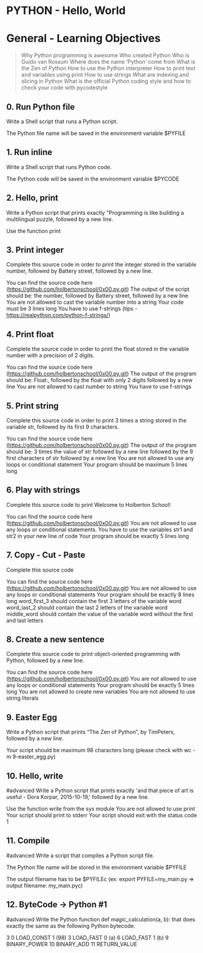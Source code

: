 # PYTHON - Hello, World

# General - Learning Objectives
>Why Python programming is awesome
>Who created Python
>Who is Guido van Rossum
>Where does the name ‘Python’ come from
>What is the Zen of Python
>How to use the Python interpreter
>How to print text and variables using print
>How to use strings
>What are indexing and slicing in Python
>What is the official Python coding style and how to check your code with pycodestyle


## 0. Run Python file
Write a Shell script that runs a Python script.

The Python file name will be saved in the environment variable $PYFILE

## 1. Run inline
Write a Shell script that runs Python code.

The Python code will be saved in the environment variable $PYCODE

## 2. Hello, print
Write a Python script that prints exactly "Programming is like building a multilingual puzzle, followed by a new line.

Use the function print

## 3. Print integer
Complete this source code in order to print the integer stored in the variable number, followed by Battery street, followed by a new line.

You can find the source code here (https://github.com/holbertonschool/0x00.py.git)
The output of the script should be:
the number, followed by Battery street,
followed by a new line
You are not allowed to cast the variable number into a string
Your code must be 3 lines long
You have to use f-strings (tips - https://realpython.com/python-f-strings/)

## 4. Print float
Complete the source code in order to print the float stored in the variable number with a precision of 2 digits.

You can find the source code here (https://github.com/holbertonschool/0x00.py.git)
The output of the program should be:
Float:, followed by the float with only 2 digits
followed by a new line
You are not allowed to cast number to string
You have to use f-strings

## 5. Print string
Complete this source code in order to print 3 times a string stored in the variable str, followed by its first 9 characters.

You can find the source code here (https://github.com/holbertonschool/0x00.py.git) 
The output of the program should be:
3 times the value of str
followed by a new line
followed by the 9 first characters of str
followed by a new line
You are not allowed to use any loops or conditional statement
Your program should be maximum 5 lines long

## 6. Play with strings
Complete this source code to print Welcome to Holberton School!

You can find the source code here (https://github.com/holbertonschool/0x00.py.git)
You are not allowed to use any loops or conditional statements.
You have to use the variables str1 and str2 in your new line of code
Your program should be exactly 5 lines long 

## 7. Copy - Cut - Paste
Complete this source code

You can find the source code here (https://github.com/holbertonschool/0x00.py.git)
You are not allowed to use any loops or conditional statements
Your program should be exactly 8 lines long
word_first_3 should contain the first 3 letters of the variable word
word_last_2 should contain the last 2 letters of the variable word
middle_word should contain the value of the variable word without the first and last letters

## 8. Create a new sentence
Complete this source code to print object-oriented programming with Python, followed by a new line.

You can find the source code here (https://github.com/holbertonschool/0x00.py.git) 
You are not allowed to use any loops or conditional statements
Your program should be exactly 5 lines long
You are not allowed to create new variables
You are not allowed to use string literals

## 9. Easter Egg
Write a Python script that prints “The Zen of Python”, by TimPeters, followed by a new line.

Your script should be maximum 98 characters long (please check with wc -m 9-easter_egg.py)

## 10. Hello, write
#advanced
Write a Python script that prints exactly 'and that piece of art is useful - Dora Korpar, 2015-10-19,' followed by a new line.

Use the function write from the sys module
You are not allowed to use print
Your script should print to stderr
Your script should exit with the status code 1

## 11. Compile
#advanced
Write a script that compiles a Python script file.

The Python file name will be stored in the environment variable $PYFILE

The output filename has to be $PYFILEc (ex: export PYFILE=my_main.py => output filename: my_main.pyc)

## 12. ByteCode -> Python #1
#advanced
Write the Python function def magic_calculation(a, b): that does exactly the same as the following Python bytecode:

  3           0 LOAD_CONST               1 (98)
              3 LOAD_FAST                0 (a)
              6 LOAD_FAST                1 (b)
              9 BINARY_POWER
             10 BINARY_ADD
             11 RETURN_VALUE










